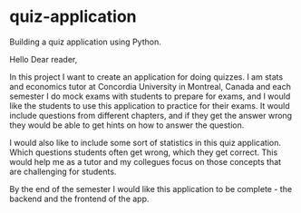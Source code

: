 # quiz-application
Building a quiz application using Python.

Hello Dear reader,

In this project I want to create an application for doing quizzes. I am stats and economics tutor at
Concordia University in Montreal, Canada and each semester I do mock exams with students to prepare for exams,
and I would like the students to use this application to practice for their exams. It would include questions from different chapters, and if they get the answer wrong they would be able to
get hints on how to answer the question.

I would also like to include some sort of statistics in this quiz application. Which questions students often get wrong, which they get correct. This would help me as a tutor and my collegues focus
on those concepts that are challenging for students.


By the end of the semester I would like this application to be complete - the backend and the frontend of the app.
